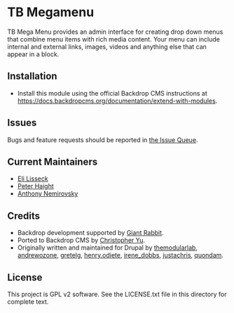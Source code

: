TB Megamenu
======================

TB Mega Menu provides an admin interface for creating drop down menus that combine menu items with rich media content. Your menu can include internal and external links, images, videos and anything else that can appear in a block.

Installation
------------

- Install this module using the official Backdrop CMS instructions at
  https://docs.backdropcms.org/documentation/extend-with-modules.

Issues
------

Bugs and feature requests should be reported in [the Issue Queue](https://github.com/backdrop-contrib/tb_megamenu/issues).

Current Maintainers
-------------------

- [Eli Lisseck](https://github.com/elisseck)
- [Peter Haight](https://github.com/Dawnthorn)
- [Anthony Nemirovsky](https://github.com/anemirovsky)

Credits
-------

- Backdrop development supported by [Giant Rabbit](https://giantrabbit.com).
- Ported to Backdrop CMS by [Christopher Yu](https://github.com/christopher-yu).
- Originally written and maintained for Drupal by [themodularlab](https://www.drupal.org/u/themodularlab), [andrewozone](https://www.drupal.org/u/andrewozone), [gretelg](https://www.drupal.org/u/gretelg), [henry.odiete](https://www.drupal.org/u/henryodiete), [irene_dobbs](https://www.drupal.org/u/irene_dobbs), [justachris](https://www.drupal.org/u/justachris), [quondam](https://www.drupal.org/u/quondam).

License
-------

This project is GPL v2 software.
See the LICENSE.txt file in this directory for complete text.
